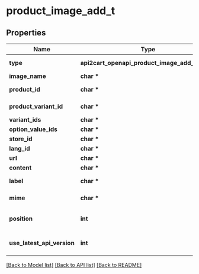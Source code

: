 # product_image_add_t

## Properties
Name | Type | Description | Notes
------------ | ------------- | ------------- | -------------
**type** | **api2cart_openapi_product_image_add_TYPE_e** | Defines image&#39;s types that are specified by comma-separated list | 
**image_name** | **char \*** | Defines image&#39;s name | 
**product_id** | **char \*** | Defines product id where the image should be added | [optional] 
**product_variant_id** | **char \*** | Defines product&#39;s variants specified by variant id | [optional] 
**variant_ids** | **char \*** | Defines product&#39;s variants ids | [optional] 
**option_value_ids** | **char \*** | Defines product&#39;s option values ids | [optional] 
**store_id** | **char \*** | Store Id | [optional] 
**lang_id** | **char \*** | Add product image on specified language id | [optional] 
**url** | **char \*** | Defines URL of the image that has to be added | [optional] 
**content** | **char \*** | Content(body) encoded in base64 of image file | [optional] 
**label** | **char \*** | Defines alternative text that has to be attached to the picture | [optional] 
**mime** | **char \*** | Mime type of image http://en.wikipedia.org/wiki/Internet_media_type. | [optional] 
**position** | **int** | Defines image’s position in the list | [optional] [default to 0]
**use_latest_api_version** | **int** | Use the latest platform API version | [optional] [default to false]

[[Back to Model list]](../README.md#documentation-for-models) [[Back to API list]](../README.md#documentation-for-api-endpoints) [[Back to README]](../README.md)


